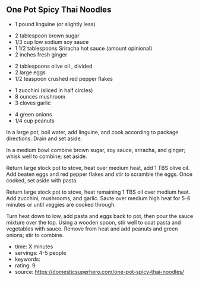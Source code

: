 One Pot Spicy Thai Noodles
-----

- 1 pound linguine (or slightly less)
<!-- -->
- 2 tablespoon brown sugar
- 1/3 cup low sodium soy sauce
- 1 1/2 tablespoons Sriracha hot sauce (amount opinional)
- 2 inches fresh ginger
<!-- -->
- 2 tablespoons olive oil , divided
- 2 large eggs
- 1/2 teaspoon crushed red pepper flakes
<!-- -->
- 1 zucchini (sliced in half circles)
- 8 ounces mushroom
- 3 cloves garlic
<!-- -->
- 4 green onions
- 1/4 cup peanuts

In a large pot, boil water, add linguine, and cook according to package directions. Drain and set aside.

In a medium bowl combine brown sugar, soy sauce, sriracha, and ginger; whisk well to combine; set aside.

Return large stock pot to stove, heat over medium heat, add 1 TBS olive oil. Add beaten eggs and red pepper flakes and stir to scramble the eggs. Once cooked, set aside with pasta.

Return large stock pot to stove, heat remaining 1 TBS oil over medium heat. Add zucchini, mushrooms, and garlic. Saute over medium high heat for 5-6 minutes or until veggies are cooked through.

Turn heat down to low, add pasta and eggs back to pot, then pour the sauce mixture over the top. Using a wooden spoon, stir well to coat pasta and vegetables with sauce. Remove from heat and add peanuts and green onions; stir to combine.

- time: X minutes
- servings: 4-5 people
- keywords:
- rating: 9
- source: https://domesticsuperhero.com/one-pot-spicy-thai-noodles/